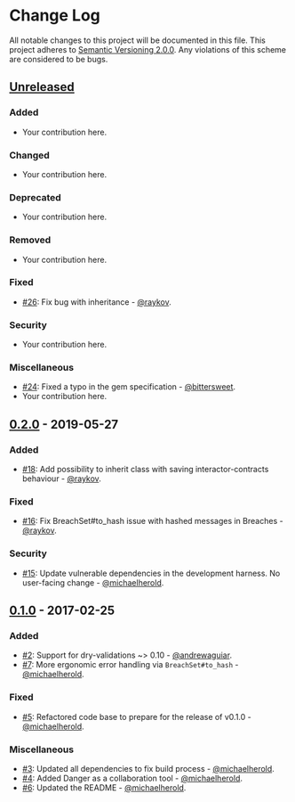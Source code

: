 # Change Log

All notable changes to this project will be documented in this file. This project adheres to [Semantic Versioning 2.0.0][semver]. Any violations of this scheme are considered to be bugs.

[semver]: http://semver.org/spec/v2.0.0.html

## [Unreleased][unreleased]

### Added

* Your contribution here.

### Changed

* Your contribution here.

### Deprecated

* Your contribution here.

### Removed

* Your contribution here.

### Fixed

* [#26](https://github.com/michaelherold/interactor-contracts/pull/26): Fix bug with inheritance - [@raykov](https://github.com/raykov).

### Security

* Your contribution here.

### Miscellaneous

* [#24](https://github.com/michaelherold/interactor-contracts/pull/24): Fixed a typo in the gem specification - [@bittersweet](https://github.com/bittersweet).
* Your contribution here.

## [0.2.0] - 2019-05-27

### Added

* [#18](https://github.com/michaelherold/interactor-contracts/pull/18): Add possibility to inherit class with saving interactor-contracts behaviour - [@raykov](https://github.com/raykov).

### Fixed

* [#16](https://github.com/michaelherold/interactor-contracts/pull/16): Fix BreachSet#to_hash issue with hashed messages in Breaches - [@raykov](https://github.com/raykov).

### Security

* [#15](https://github.com/michaelherold/interactor-contracts/pull/15): Update vulnerable dependencies in the development harness. No user-facing change - [@michaelherold](https://github.com/michaelherold).

## [0.1.0] - 2017-02-25

### Added

* [#2](https://github.com/michaelherold/interactor-contracts/pull/2): Support for dry-validations ~> 0.10 - [@andrewaguiar](https://github.com/andrewaguiar).
* [#7](https://github.com/michaelherold/interactor-contracts/pull/7): More ergonomic error handling via `BreachSet#to_hash` - [@michaelherold](https://github.com/michaelherold).

### Fixed

* [#5](https://github.com/michaelherold/interactor-contracts/pull/5): Refactored code base to prepare for the release of v0.1.0 - [@michaelherold](https://github.com/michaelherold).

### Miscellaneous

* [#3](https://github.com/michaelherold/interactor-contracts/pull/3): Updated all dependencies to fix build process - [@michaelherold](https://github.com/michaelherold).
* [#4](https://github.com/michaelherold/interactor-contracts/pull/4): Added Danger as a collaboration tool - [@michaelherold](https://github.com/michaelherold).
* [#6](https://github.com/michaelherold/interactor-contracts/pull/6): Updated the README - [@michaelherold](https://github.com/michaelherold).

[unreleased]: https://github.com/michaelherold/interactor-contracts/compare/v0.2.0...master
[0.2.0]: https://github.com/michaelherold/interactor-contracts/compare/v0.1.0...v0.2.0
[0.1.0]: https://github.com/michaelherold/interactor-contracts/tree/v0.1.0
